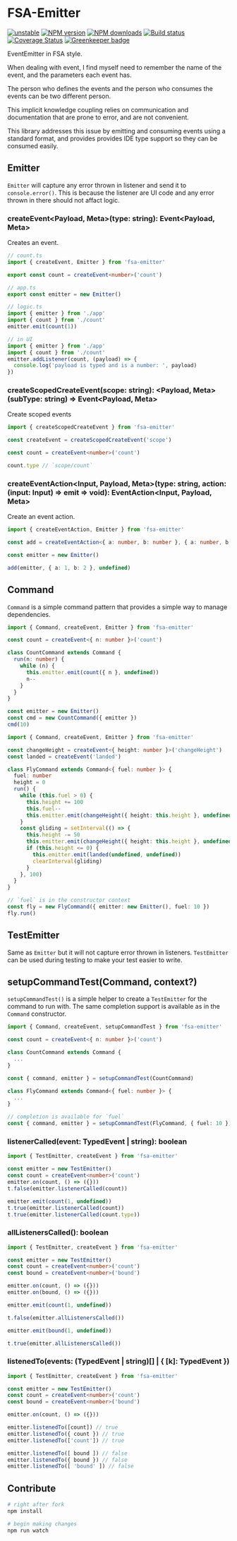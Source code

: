 # FSA-Emitter

[![unstable][unstable-image]][unstable-url]
[![NPM version][npm-image]][npm-url]
[![NPM downloads][downloads-image]][downloads-url]
[![Build status][travis-image]][travis-url]
[![Coverage Status][coveralls-image]][coveralls-url]
[![Greenkeeper badge](https://badges.greenkeeper.io/unional/unpartial.svg)](https://greenkeeper.io/)

EventEmitter in FSA style.

When dealing with event, I find myself need to remember the name of the event,
and the parameters each event has.

The person who defines the events and the person who consumes the events can be two different person.

This implicit knowledge coupling relies on communication and documentation that are prone to error,
and are not convenient.

This library addresses this issue by emitting and consuming events using a standard format,
and provides provides IDE type support so they can be consumed easily.

## Emitter

`Emitter` will capture any error thrown in listener and send it to `console.error()`.
This is because the listener are UI code and any error thrown in there should not affact logic.

### createEvent<Payload, Meta>(type: string): Event<Payload, Meta>

Creates an event.

```ts
// count.ts
import { createEvent, Emitter } from 'fsa-emitter'

export const count = createEvent<number>('count')

// app.ts
export const emitter = new Emitter()

// logic.ts
import { emitter } from './app'
import { count } from './count'
emitter.emit(count(1))

// in UI
import { emitter } from './app'
import { count } from './count'
emitter.addListener(count, (payload) => {
  console.log('payload is typed and is a number: ', payload)
})

```

### createScopedCreateEvent(scope: string): <Payload, Meta>(subType: string) => Event<Payload, Meta>

Create scoped events

```ts
import { createScopedCreateEvent } from 'fsa-emitter'

const createEvent = createScopedCreateEvent('scope')

const count = createEvent<number>('count')

count.type // `scope/count`
```

### createEventAction<Input, Payload, Meta>(type: string, action: (input: Input) => emit => void): EventAction<Input, Payload, Meta>

Create an event action.

```ts
import { createEventAction, Emitter } from 'fsa-emitter'

const add = createEventAction<{ a: number, b: number }, { a: number, b: number, result: number }>('add', ({ a, b }) => emit => emit({ a, b, result: a + b }))

const emitter = new Emitter()

add(emitter, { a: 1, b: 2 }, undefined)
```

## Command

`Command` is a simple command pattern that provides a simple way to manage dependencies.

```ts
import { Command, createEvent, Emitter } from 'fsa-emitter'

const count = createEvent<{ n: number }>('count')

class CountCommand extends Command {
  run(n: number) {
    while (n) {
      this.emitter.emit(count({ n }, undefined))
      n--
    }
  }
}

const emitter = new Emitter()
const cmd = new CountCommand({ emitter })
cmd(10)
```

```ts
import { Command, createEvent, Emitter } from 'fsa-emitter'

const changeHeight = createEvent<{ height: number }>('changeHeight')
const landed = createEvent('landed')

class FlyCommand extends Command<{ fuel: number }> {
  fuel: number
  height = 0
  run() {
    while (this.fuel > 0) {
      this.height += 100
      this.fuel--
      this.emitter.emit(changeHeight({ height: this.height }, undefined))
    }
    const gliding = setInterval(() => {
      this.height -= 50
      this.emitter.emit(changeHeight({ height: this.height }, undefined))
      if (this.height <= 0) {
        this.emitter.emit(landed(undefined, undefined))
        clearInterval(gliding)
      }
    }, 100)
  }
}

// `fuel` is in the constructor context
const fly = new FlyCommand({ emitter: new Emitter(), fuel: 10 })
fly.run()
```

## TestEmitter

Same as `Emitter` but it will not capture error thrown in listeners.
`TestEmitter` can be used during testing to make your test easier to write.

## setupCommandTest(Command, context?)

`setupCommandTest()` is a simple helper to create a `TestEmitter` for the command to run with.
The same completion support is available as in the `Command` constructor.

```ts
import { Command, createEvent, setupCommandTest } from 'fsa-emitter'

const count = createEvent<{ n: number }>('count')

class CountCommand extends Command {
  ...
}

const { command, emitter } = setupCommandTest(CountCommand)

class FlyCommand extends Command<{ fuel: number }> {
  ...
}

// completion is available for `fuel`
const { command, emitter } = setupCommandTest(FlyCommand, { fuel: 10 })
```

### listenerCalled(event: TypedEvent | string): boolean

```ts
import { TestEmitter, createEvent } from 'fsa-emitter'

const emitter = new TestEmitter()
const count = createEvent<number>('count')
emitter.on(count, () => ({}))
t.false(emitter.listenerCalled(count))

emitter.emit(count(1, undefined))
t.true(emitter.listenerCalled(count))
t.true(emitter.listenerCalled(count.type))
```

### allListenersCalled(): boolean

```ts
import { TestEmitter, createEvent } from 'fsa-emitter'

const emitter = new TestEmitter()
const count = createEvent<number>('count')
const bound = createEvent<number>('bound')

emitter.on(count, () => ({}))
emitter.on(bound, () => ({}))

emitter.emit(count(1, undefined))

t.false(emitter.allListenersCalled())

emitter.emit(bound(1, undefined))

t.true(emitter.allListenersCalled())
```

### listenedTo(events: (TypedEvent | string)[] | { [k]: TypedEvent })

```ts
import { TestEmitter, createEvent } from 'fsa-emitter'

const emitter = new TestEmitter()
const count = createEvent<number>('count')
const bound = createEvent<number>('bound')

emitter.on(count, () => ({}))

emitter.listenedTo([count]) // true
emitter.listenedTo({ count }) // true
emitter.listenedTo(['count']) // true

emitter.listenedTo([ bound ]) // false
emitter.listenedTo({ bound }) // false
emitter.listenedTo([ 'bound' ]) // false

```

## Contribute

```sh
# right after fork
npm install

# begin making changes
npm run watch

```

[unstable-image]: http://badges.github.io/stability-badges/dist/unstable.svg
[unstable-url]: http://github.com/badges/stability-badges
[npm-image]: https://img.shields.io/npm/v/fsa-emitter.svg?style=flat
[npm-url]: https://npmjs.org/package/fsa-emitter
[downloads-image]: https://img.shields.io/npm/dm/fsa-emitter.svg?style=flat
[downloads-url]: https://npmjs.org/package/fsa-emitter
[travis-image]: https://img.shields.io/travis/unional/fsa-emitter/master.svg?style=flat
[travis-url]: https://travis-ci.org/unional/fsa-emitter?branch=master
[coveralls-image]: https://coveralls.io/repos/github/unional/fsa-emitter/badge.svg
[coveralls-url]: https://coveralls.io/github/unional/fsa-emitter
